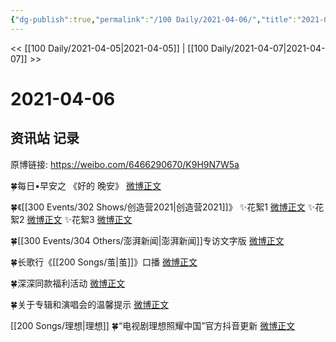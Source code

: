 ```yaml
---
{"dg-publish":true,"permalink":"/100 Daily/2021-04-06/","title":"2021-04-06","created":"2023-04-09T15:35:52.550+08:00","updated":"2023-04-09T15:37:17.938+08:00"}
---
```



<< [[100 Daily/2021-04-05\|2021-04-05]] | [[100 Daily/2021-04-07\|2021-04-07]] >>

# 2021-04-06

## 资讯站 记录

原博链接: https://weibo.com/6466290670/K9H9N7W5a

🍀每日•早安之
《好的 晚安》 [微博正文](https://weibo.com/6466290670/K9BVlbNYj)

🍀《[[300 Events/302 Shows/创造营2021\|创造营2021]]》
✨花絮1 [微博正文](https://weibo.com/6466290670/K9Droe0dl)
✨花絮2 [微博正文](https://weibo.com/6466290670/K9Dy9qydR)
✨花絮3 [微博正文](https://weibo.com/6466290670/K9DQJBdtd)

🍀[[300 Events/304 Others/澎湃新闻\|澎湃新闻]]专访文字版 [微博正文](https://weibo.com/6466290670/K9EUBkt7R)

🍀长歌行《[[200 Songs/茧\|茧]]》口播 [微博正文](https://weibo.com/6466290670/K9G74oeEp)

🍀深深同款福利活动 [微博正文](https://weibo.com/6466290670/K9G3Lyhmp)

🍀关于专辑和演唱会的温馨提示 [微博正文](https://weibo.com/6466290670/K9DzliZYo)

[[200 Songs/理想\|理想]]
🍀“电视剧理想照耀中国”官方抖音更新 [微博正文](https://weibo.com/6466290670/K9DMjm7ar)
